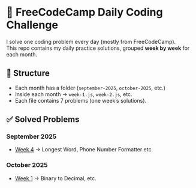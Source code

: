 # 🚀 FreeCodeCamp Daily Coding Challenge

I solve one coding problem every day (mostly from FreeCodeCamp).  
This repo contains my daily practice solutions, grouped **week by week** for each month.

## 📂 Structure

- Each month has a folder (`september-2025`, `october-2025`, etc.)
- Inside each month → `week-1.js`, `week-2.js`, etc.
- Each file contains 7 problems (one week’s solutions).

## ✅ Solved Problems

### September 2025

- [Week 4](./september-2025/week-4.js) → Longest Word, Phone Number Formatter etc.

### October 2025

- [Week 1](./october-2025/week-1.js) → Binary to Decimal, etc.

<!--
✅ Examples

✅ Add: Problem 1 (Phone Number Formatter) - Week 1

📝 Update: Added explanation for Problem 2

✨ Refactor: Improved solution for Problem 3

🚀 Start: Added new file week-2.js

📂 Organize: Created september-2025 folder

✅ Emoji Legend

✅ Add → new problem/solution add

📝 Update → problem statement/document update

✨ Refactor → code improve/refactor

🚀 Start → new month/week file create

📂 Organize → folder/file restructure

🐛 Fix → bug fix

🔥 Remove → unnecessary code/file remove
 -->
